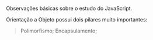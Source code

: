 
Observações básicas sobre o estudo do JavaScript.

Orientação a Objeto possui dois pilares muito importantes:
> Polimorfismo;
> Encapsulamento;